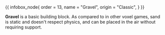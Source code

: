 {{ infobox_node{
	order = 13,
	name = "Gravel",
	origin = "Classic",
} }}

**Gravel** is a basic building block. As compared to in other voxel games, sand is static and doesn't respect physics, and can be placed in the air without requiring support.
